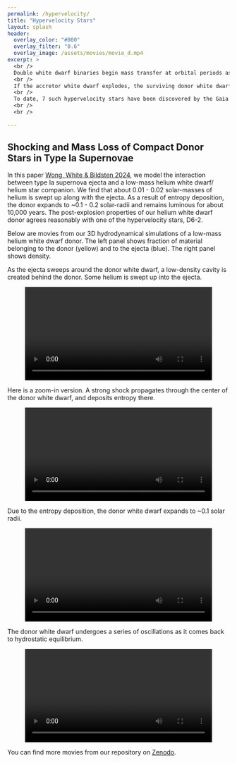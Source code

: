 ```yaml
---
permalink: /hypervelocity/
title: "Hypervelocity Stars"
layout: splash
header:
  overlay_color: "#000"
  overlay_filter: "0.6"
  overlay_image: /assets/movies/movie_d.mp4
excerpt: >
  <br />
  Double white dwarf binaries begin mass transfer at orbital periods as short as a few minutes. <br />
  <br />
  If the accretor white dwarf explodes, the surviving donor white dwarf is flung off at roughly its orbital velocity, 1,000-2,000 km/s, and becomes one of the fastest stars in the Galaxy. <br />
  <br />
  To date, 7 such hypervelocity stars have been discovered by the Gaia mission.  <br />
  <br />
  <br />
  
---
```


## Shocking and Mass Loss of Compact Donor Stars in Type Ia Supernovae

In this paper [Wong, White & Bildsten 2024](https://ui.adsabs.harvard.edu/abs/2024ApJ...973...65W/abstract), we model the interaction between type Ia supernova ejecta and a low-mass helium white dwarf/ helium star companion. We find that about 0.01 - 0.02 solar-masses of helium is swept up along with the ejecta. As a result of entropy deposition, the donor expands to ~0.1 - 0.2 solar-radii and remains luminous for about 10,000 years. The post-explosion properties of our helium white dwarf donor agrees reasonably with one of the hypervelocity stars, D6-2. 

Below are movies from our 3D hydrodynamical simulations of a low-mass helium white dwarf donor. The left panel shows fraction of material belonging to the donor (yellow) and to the ejecta (blue). The right panel shows density. 

As the ejecta sweeps around the donor white dwarf, a low-density cavity is created behind the donor. Some helium is swept up into the ejecta. 

<figure class="large">
    <div class="myvideo">
       <video  style="display:block; width:100%; height:auto;" autoplay controls loop="loop">
           <source src="{{ site.url }}{{ site.baseurl }}/assets/movies/movie_dr_1.mp4" type="video/mp4" />
       </video>
    </div>
</figure>

Here is a zoom-in version. A strong shock propagates through the center of the donor white dwarf, and deposits entropy there. 

<figure class="large">
    <div class="myvideo">
       <video  style="display:block; width:100%; height:auto;" autoplay controls loop="loop">
           <source src="{{ site.url }}{{ site.baseurl }}/assets/movies/movie_dr_1_zoom.mp4" type="video/mp4" />
       </video>
    </div>
</figure>

Due to the entropy deposition, the donor white dwarf expands to ~0.1 solar radii. 

<figure class="large">
    <div class="myvideo">
       <video  style="display:block; width:100%; height:auto;" autoplay controls loop="loop">
           <source src="{{ site.url }}{{ site.baseurl }}/assets/movies/movie_dr_2.mp4" type="video/mp4" />
       </video>
    </div>
</figure>

The donor white dwarf undergoes a series of oscillations as it comes back to hydrostatic equilibrium. 

<figure class="large">
    <div class="myvideo">
       <video  style="display:block; width:100%; height:auto;" autoplay controls loop="loop">
           <source src="{{ site.url }}{{ site.baseurl }}/assets/movies/movie_dr_3.mp4" type="video/mp4" />
       </video>
    </div>
</figure>

You can find more movies from our repository on [Zenodo](https://doi.org/10.5281/zenodo.12850558). 





